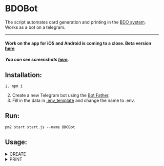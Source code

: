 # BDOBot
The script automates card generation and printing in the [BDO system](https://bdo.mos.gov.pl/). \
Works as a bot on a telegram.

---

#### Work on the app for iOS and Android is coming to a close. Beta version [here](https://github.com/RederAc3/BDO)

##### You can see screenshots [here](/screenshots).

## Installation:
```
1. npm i 
```
2. Create a new Telegram bot using the [Bot Father](https://telegram.me/botfather).
3. Fill in the data in [.env_template](/.env_template) and change the name to .env.


## Run:
```
pm2 start start.js --name BDOBot
```
## Usage:

<details><summary>CREATE</summary>
<p>

#### /create [ weight(Mg) ] [ type(złom/wióry) ] [ vehicle reg. number ] [ time(hh:mm) ] [ date(rrrr:mm:dd) ]
    
     /create 5.200 złom SK4T78 09:20 2022-03-20

</p>
</details>
<details><summary>PRINT</summary>
<p>

#### /print [ kpoId ]  
##### Only works on Linux devices where the printer is connected.
    
     /print 1a3fc0e0-274b-4eeb-8d6d-7cffb3cb3600
    
</p>
</details>

